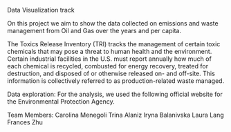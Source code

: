 
Data Visualization track

On this project we aim to show the data collected on emissions and waste management from Oil and Gas over the years and per capita.

The Toxics Release Inventory (TRI) tracks the management of certain toxic chemicals that may pose a threat to human health and the environment. Certain industrial facilities in the U.S. must report annually how much of each chemical is recycled, combusted for energy recovery, treated for destruction, and disposed of or otherwise released on- and off-site. This information is collectively referred to as production-related waste managed.

Data exploration: For the analysis, we used the following official website for the Environmental Protection Agency.

Team Members: 
Carolina Menegoli 
Trina Alaniz 
Iryna Balanivska 
Laura Lang 
Frances Zhu
